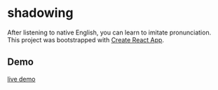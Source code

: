 # shadowing
After listening to native English, you can learn to imitate pronunciation.  
This project was bootstrapped with [Create React App](https://github.com/facebook/create-react-app).

## Demo
[live demo](https://gangduo.github.io/shadowing/)
